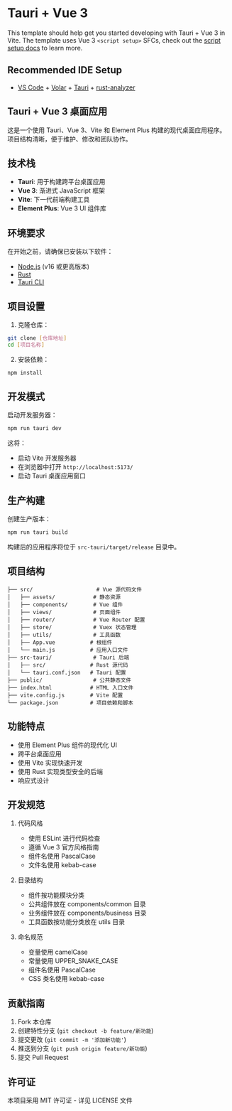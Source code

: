# Tauri + Vue 3

This template should help get you started developing with Tauri + Vue 3 in Vite. The template uses Vue 3 `<script setup>` SFCs, check out the [script setup docs](https://v3.vuejs.org/api/sfc-script-setup.html#sfc-script-setup) to learn more.

## Recommended IDE Setup

- [VS Code](https://code.visualstudio.com/) + [Volar](https://marketplace.visualstudio.com/items?itemName=Vue.volar) + [Tauri](https://marketplace.visualstudio.com/items?itemName=tauri-apps.tauri-vscode) + [rust-analyzer](https://marketplace.visualstudio.com/items?itemName=rust-lang.rust-analyzer)

## Tauri + Vue 3 桌面应用

这是一个使用 Tauri、Vue 3、Vite 和 Element Plus 构建的现代桌面应用程序。项目结构清晰，便于维护、修改和团队协作。

## 技术栈

- **Tauri**: 用于构建跨平台桌面应用
- **Vue 3**: 渐进式 JavaScript 框架
- **Vite**: 下一代前端构建工具
- **Element Plus**: Vue 3 UI 组件库

## 环境要求

在开始之前，请确保已安装以下软件：

- [Node.js](https://nodejs.org/) (v16 或更高版本)
- [Rust](https://www.rust-lang.org/tools/install)
- [Tauri CLI](https://tauri.app/v1/guides/getting-started/prerequisites)

## 项目设置

1. 克隆仓库：
```bash
git clone [仓库地址]
cd [项目名称]
```

2. 安装依赖：
```bash
npm install
```

## 开发模式

启动开发服务器：

```bash
npm run tauri dev
```

这将：
- 启动 Vite 开发服务器
- 在浏览器中打开 `http://localhost:5173/`
- 启动 Tauri 桌面应用窗口

## 生产构建

创建生产版本：

```bash
npm run tauri build
```

构建后的应用程序将位于 `src-tauri/target/release` 目录中。

## 项目结构

```
├── src/                    # Vue 源代码文件
│   ├── assets/            # 静态资源
│   ├── components/        # Vue 组件
│   ├── views/             # 页面组件
│   ├── router/            # Vue Router 配置
│   ├── store/             # Vuex 状态管理
│   ├── utils/             # 工具函数
│   ├── App.vue           # 根组件
│   └── main.js           # 应用入口文件
├── src-tauri/             # Tauri 后端
│   ├── src/              # Rust 源代码
│   └── tauri.conf.json   # Tauri 配置
├── public/                # 公共静态文件
├── index.html            # HTML 入口文件
├── vite.config.js        # Vite 配置
└── package.json          # 项目依赖和脚本
```

## 功能特点

- 使用 Element Plus 组件的现代化 UI
- 跨平台桌面应用
- 使用 Vite 实现快速开发
- 使用 Rust 实现类型安全的后端
- 响应式设计

## 开发规范

1. 代码风格
   - 使用 ESLint 进行代码检查
   - 遵循 Vue 3 官方风格指南
   - 组件名使用 PascalCase
   - 文件名使用 kebab-case

2. 目录结构
   - 组件按功能模块分类
   - 公共组件放在 components/common 目录
   - 业务组件放在 components/business 目录
   - 工具函数按功能分类放在 utils 目录

3. 命名规范
   - 变量使用 camelCase
   - 常量使用 UPPER_SNAKE_CASE
   - 组件名使用 PascalCase
   - CSS 类名使用 kebab-case

## 贡献指南

1. Fork 本仓库
2. 创建特性分支 (`git checkout -b feature/新功能`)
3. 提交更改 (`git commit -m '添加新功能'`)
4. 推送到分支 (`git push origin feature/新功能`)
5. 提交 Pull Request

## 许可证

本项目采用 MIT 许可证 - 详见 LICENSE 文件
